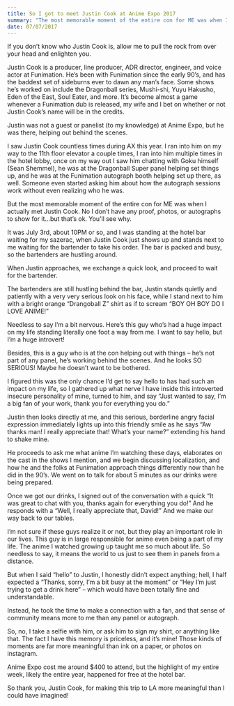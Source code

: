 ```yaml
---
title: So I got to meet Justin Cook at Anime Expo 2017
summary: "The most memorable moment of the entire con for ME was when I actually met Justin Cook. No I don’t have any proof, photos, or autographs to show for it…but that’s ok. You’ll see why."
date: 07/07/2017
---
```

If you don’t know who Justin Cook is, allow me to pull the rock from over your head and enlighten you.

Justin Cook is a producer, line producer, ADR director, engineer, and voice actor at Funimation. He’s been with Funimation since the early 90’s, and has the baddest set of sideburns ever to dawn any man’s face. Some shows he’s worked on include the Dragonball series, Mushi-shi, Yuyu Hakusho, Eden of the East, Soul Eater, and more. It’s become almost a game whenever a Funimation dub is released, my wife and I bet on whether or not Justin Cook’s name will be in the credits.

Justin was not a guest or panelist (to my knowledge) at Anime Expo, but he was there, helping out behind the scenes.

I saw Justin Cook countless times during AX this year. I ran into him on my way to the 11th floor elevator a couple times, I ran into him multiple times in the hotel lobby, once on my way out I saw him chatting with Goku himself (Sean Shemmel), he was at the Dragonball Super panel helping set things up, and he was at the Funimation autograph booth helping set up there, as well. Someone even started asking him about how the autograph sessions work without even realizing who he was.

But the most memorable moment of the entire con for ME was when I actually met Justin Cook. No I don’t have any proof, photos, or autographs to show for it…but that’s ok. You’ll see why.

It was July 3rd, about 10PM or so, and I was standing at the hotel bar waiting for my sazerac, when Justin Cook just shows up and stands next to me waiting for the bartender to take his order. The bar is packed and busy, so the bartenders are hustling around.

When Justin approaches, we exchange a quick look, and proceed to wait for the bartender.

The bartenders are still hustling behind the bar, Justin stands quietly and patiently with a very very serious look on his face, while I stand next to him with a bright orange “Drangoball Z” shirt as if to scream “BOY OH BOY DO I LOVE ANIME!”

Needless to say I’m a bit nervous. Here’s this guy who’s had a huge impact on my life standing literally one foot a way from me. I want to say hello, but I’m a huge introvert!

Besides, this is a guy who is at the con helping out with things – he’s not part of any panel, he’s working behind the scenes. And he looks SO SERIOUS! Maybe he doesn’t want to be bothered.

I figured this was the only chance I’d get to say hello to has had such an impact on my life, so I gathered up what nerve I have inside this introverted insecure personality of mine, turned to him, and say “Just wanted to say, I’m a big fan of your work, thank you for everything you do.”

Justin then looks directly at me, and this serious, borderline angry facial expression immediately lights up into this friendly smile as he says “Aw thanks man! I really appreciate that! What’s your name?” extending his hand to shake mine.

He proceeds to ask me what anime I’m watching these days, elaborates on the cast in the shows I mention, and we begin discussing localization, and how he and the folks at Funimation approach things differently now than he did in the 90’s. We went on to talk for about 5 minutes as our drinks were being prepared.

Once we got our drinks, I signed out of the conversation with a quick “It was great to chat with you, thanks again for everything you do!” And he responds with a “Well, I really appreciate that, David!” And we make our way back to our tables.

I’m not sure if these guys realize it or not, but they play an important role in our lives. This guy is in large responsible for anime even being a part of my life. The anime I watched growing up taught me so much about life. So needless to say, it means the world to us just to see them in panels from a distance.

But when I said “hello” to Justin, I honestly didn’t expect anything; hell, I half expected a “Thanks, sorry, I’m a bit busy at the moment” or “Hey I’m just trying to get a drink here” – which would have been totally fine and understandable.

Instead, he took the time to make a connection with a fan, and that sense of community means more to me than any panel or autograph.

So, no, I take a selfie with him, or ask him to sign my shirt, or anything like that. The fact I have this memory is priceless, and it’s mine! Those kinds of moments are far more meaningful than ink on a paper, or photos on instagram.

Anime Expo cost me around $400 to attend, but the highlight of my entire week, likely the entire year, happened for free at the hotel bar.

So thank you, Justin Cook, for making this trip to LA more meaningful than I could have imagined!